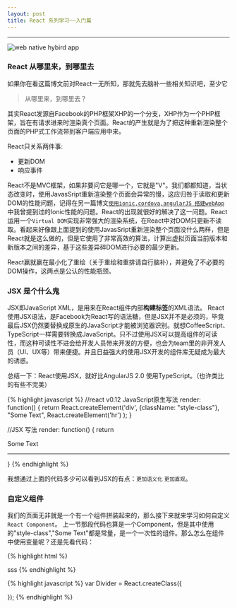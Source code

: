 ```yaml
---
layout: post
title: React 系列学习——入门篇
---
```


***  

![web native hybird app ](/blog/img/2015/2015-12-06-react-001.jpg)

### React 从哪里来，到哪里去
  
如果你在看这篇博文前对React一无所知，那就先去脑补一些相关知识吧，至少它 

> 从哪里来，到哪里去？

其实React发源自Facebook的PHP框架XHP的一个分支，XHP作为一个PHP框架，旨在有请求进来时渲染真个页面。React的产生就是为了把这种重新渲染整个页面的PHP式工作流带到客户端应用中来。

React只关系两件事:

+ 更新DOM  
+ 响应事件

React不是MVC框架，如果非要问它是哪一个，它就是"V"。我们都都知道，当状态改变时，使用JavasSript重新渲染整个页面会异常的慢，这应归咎于读取和更新DOM的性能问题，记得在另一篇博文[`使用ionic,cordova,angularJS 搭建webApp`](/blog/2015/12/02/ionic-cordova-angular-webApp.html)中我曾提到过的Ionic性能的问题。React的出现就很好的解决了这一问题。React运用一个`Virtual DOM`实现非常强大的渲染系统，在React中对DOM只更新不读取。看起来好像跟上面提到的使用JavasSript重新渲染整个页面没什么两样，但是React就是这么做的，但是它使用了非常高效的算法，计算出虚拟页面当前版本和新版本之间的差异，基于这些差异碎DOM进行必要的最少更新。

React赢就赢在最小化了重绘（关于重绘和重排请自行脑补），并避免了不必要的DOM操作，这两点是公认的性能瓶颈。

### JSX 是个什么鬼
JSX即JavaScript XML，是用来在React组件内部**构建标签**的XML语法。
React使用JSX语法，是Facebook为React写的语法糖，但是JSX并不是必须的，毕竟最后JSX仍然要替换成原生的JavaScript才能被浏览器识别。就想CoffeeScript、TypeScript一样需要转换成JavaScript。只不过使用JSX可以提高组件的可读性，而这种可读性不进会给开发人员带来开发的方便，也会为team里的非开发人员（UI、UX等）带来便捷。并且日益强大的使用JSX开发的组件库无疑成为最大的诱惑。

总结一下：React使用JSX，就好比AngularJS 2.0 使用TypeScript。（也许类比的有些不完美）

{% highlight javascript %}
//react v0.12 JavaScript原生写法
render: function() {
    return React.createElement('div',
        {className: "style-class"},
        "Some Text",
        React.createElement('hr')
    );
}

//JSX 写法
render: function() {
    return  <div className="style-class">
                Some Text<hr/>
            </div>
}
{% endhighlight %}

我想通过上面的代码多少可以看到JSX的有点：`更加语义化`  `更加直观`。

### 自定义组件
我们的页面无非就是一个有一个组件拼装起来的，那么接下来就来学习如何自定义`React Component`。
上一节那段代码也算是一个Component，但是其中使用的"style-class","Some Text"都是常量，是一个一次性的组件。那么怎么在组件中使用变量呢？还是先看代码：

{% highlight html %}
<!-- 使用下面创建的组件 Divider是组件的名字 -->
<Divider>sss</Divider>
{% endhighlight %}

{% highlight javascript %}
var Divider = React.createClass({
    
});
{% endhighlight %}